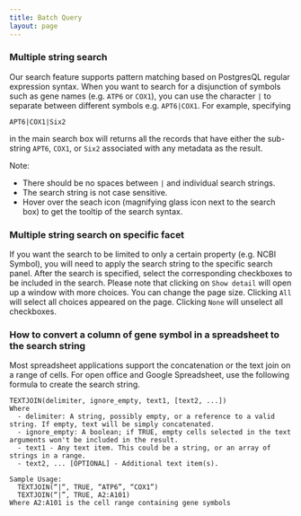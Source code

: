 ```yaml
---
title: Batch Query
layout: page
---
```

### Multiple string search 
Our search feature supports pattern matching based on PostgresQL regular expression syntax. When you want to search for a disjunction of symbols such as gene names (e.g. `ATP6` or `COX1`), you can use the character `|` to separate between different symbols e.g. `APT6|COX1`. For example, specifying 
```
APT6|COX1|Six2
``` 
in the main search box will returns all the records that have either the sub-string `APT6`, `COX1`, or `Six2` associated with any metadata as the result. 

Note:
- There should be no spaces between `|` and individual search strings. 
- The search string is not case sensitive. 
- Hover over the seach icon (magnifying glass icon next to the search box) to get the tooltip of the search syntax. 

### Multiple string search on specific facet 
If you want the search to be limited to only a certain property (e.g. NCBI Symbol), you will need to apply the search string to the specific search panel. After the search is specified, select the corresponding checkboxes to be included in the search. Please note that clicking on `Show detail` will open up a window with more choices. You can change the page size. Clicking `All` will select all choices appeared on the page. Clicking `None` will unselect all checkboxes.    

### How to convert a column of gene symbol in a spreadsheet to the search string
Most spreadsheet applications support the concatenation or the text join on a range of cells. For open office and Google Spreadsheet, use the following formula to create the search string. 
```
TEXTJOIN(delimiter, ignore_empty, text1, [text2, ...])
Where
  - delimiter: A string, possibly empty, or a reference to a valid string. If empty, text will be simply concatenated.
  - ignore_empty: A boolean; if TRUE, empty cells selected in the text arguments won't be included in the result.
  - text1 - Any text item. This could be a string, or an array of strings in a range.
  - text2, ... [OPTIONAL] - Additional text item(s).

Sample Usage:
  TEXTJOIN(“|“, TRUE, “ATP6”, “COX1”)
  TEXTJOIN(“|”, TRUE, A2:A101) 
Where A2:A101 is the cell range containing gene symbols
```